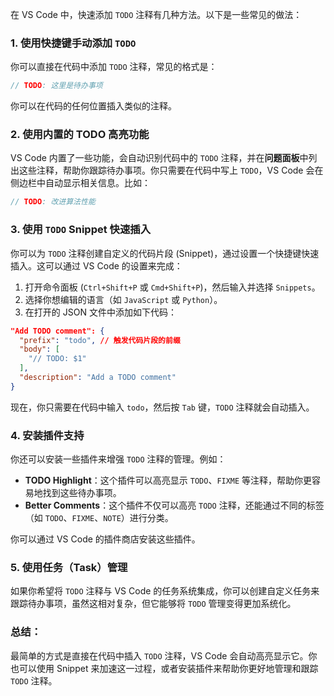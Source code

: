 在 VS Code 中，快速添加 `TODO` 注释有几种方法。以下是一些常见的做法：

### 1. 使用快捷键手动添加 `TODO`
你可以直接在代码中添加 `TODO` 注释，常见的格式是：

```js
// TODO: 这里是待办事项
```

你可以在代码的任何位置插入类似的注释。

### 2. 使用内置的 TODO 高亮功能
VS Code 内置了一些功能，会自动识别代码中的 `TODO` 注释，并在**问题面板**中列出这些注释，帮助你跟踪待办事项。你只需要在代码中写上 `TODO`，VS Code 会在侧边栏中自动显示相关信息。比如：

```js
// TODO: 改进算法性能
```

### 3. 使用 `TODO` Snippet 快速插入
你可以为 `TODO` 注释创建自定义的代码片段 (Snippet)，通过设置一个快捷键快速插入。这可以通过 VS Code 的设置来完成：

1. 打开命令面板 (`Ctrl+Shift+P` 或 `Cmd+Shift+P`)，然后输入并选择 `Snippets`。
2. 选择你想编辑的语言（如 `JavaScript` 或 `Python`）。
3. 在打开的 JSON 文件中添加如下代码：

```json
"Add TODO comment": {
  "prefix": "todo", // 触发代码片段的前缀
  "body": [
    "// TODO: $1"
  ],
  "description": "Add a TODO comment"
}
```

现在，你只需要在代码中输入 `todo`，然后按 `Tab` 键，`TODO` 注释就会自动插入。

### 4. 安装插件支持
你还可以安装一些插件来增强 `TODO` 注释的管理。例如：

- **TODO Highlight**：这个插件可以高亮显示 `TODO`、`FIXME` 等注释，帮助你更容易地找到这些待办事项。
- **Better Comments**：这个插件不仅可以高亮 `TODO` 注释，还能通过不同的标签（如 `TODO`、`FIXME`、`NOTE`）进行分类。

你可以通过 VS Code 的插件商店安装这些插件。

### 5. 使用任务（Task）管理
如果你希望将 `TODO` 注释与 VS Code 的任务系统集成，你可以创建自定义任务来跟踪待办事项，虽然这相对复杂，但它能够将 `TODO` 管理变得更加系统化。

### 总结：
最简单的方式是直接在代码中插入 `TODO` 注释，VS Code 会自动高亮显示它。你也可以使用 Snippet 来加速这一过程，或者安装插件来帮助你更好地管理和跟踪 `TODO` 注释。